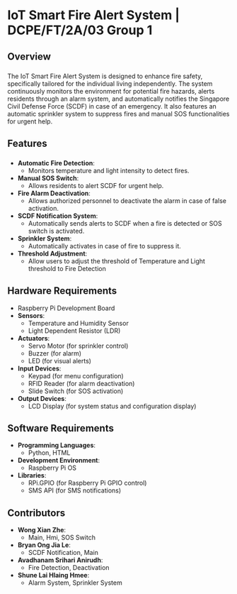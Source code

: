# IoT Smart Fire Alert System | DCPE/FT/2A/03 Group 1
## Overview
### 
The IoT Smart Fire Alert System is designed to enhance fire safety, specifically tailored for the individual living independently. The system continuously monitors the environment for potential fire hazards, alerts residents through an alarm system, and automatically notifies the Singapore Civil Defense Force (SCDF) in case of an emergency. It also features an automatic sprinkler system to suppress fires and manual SOS functionalities for urgent help.
## Features
### 
- **Automatic Fire Detection**:
  - Monitors temperature and light intensity to detect fires.
- **Manual SOS Switch**: 
  - Allows residents to alert SCDF for urgent help.
- **Fire Alarm Deactivation**: 
  - Allows authorized personnel to deactivate the alarm in case of false activation.
- **SCDF Notification System**: 
  - Automatically sends alerts to SCDF when a fire is detected or SOS switch is activated.
- **Sprinkler System**: 
  - Automatically activates in case of fire to suppress it.
- **Threshold Adjustment**: 
  - Allow users to adjust the threshold of Temperature and Light threshold to Fire Detection
## Hardware Requirements
- Raspberry Pi Development Board
- **Sensors**:
  - Temperature and Humidity Sensor
  - Light Dependent Resistor (LDR)
- **Actuators**:
  - Servo Motor (for sprinkler control)
  - Buzzer (for alarm)
  - LED (for visual alerts)
- **Input Devices**:
  - Keypad (for menu configuration)
  - RFID Reader (for alarm deactivation)
  - Slide Switch (for SOS activation)
- **Output Devices**:
  - LCD Display (for system status and configuration display)
## Software Requirements
- **Programming Languages**:
  - Python, HTML
- **Development Environment**:
  - Raspberry Pi OS 
- **Libraries**:
  - RPi.GPIO (for Raspberry Pi GPIO control)
  - SMS API (for SMS notifications)
## Contributors
- **Wong Xian Zhe**:
  - Main, Hmi, SOS Switch
- **Bryan Ong Jia Le**:
  - SCDF Notification, Main
- **Avadhanam Srihari Anirudh**:
  - Fire Detection, Deactivation
- **Shune Lai Hlaing Hmee**:
  - Alarm System, Sprinkler System
